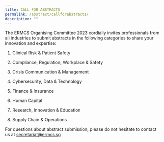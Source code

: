 ```yaml
---
title: CALL FOR ABSTRACTS
permalink: /abstract/callforabstracts/
description: ""
---
```

The ERMCS Organising Committee 2023 cordially invites professionals from all industries to submit abstracts in the following categories to share your innovation and expertise:

1. Clinical Risk & Patient Safety

2. Compliance, Regulation, Workplace & Safety

3. Crisis Communication & Management
 
4. Cybersecurity, Data & Technology
 
5. Finance & Insurance
  
6. Human Capital
  
7. Research, Innovation & Education
  
8. Supply Chain & Operations

For questions about abstract submission, please do not hesitate to contact us at secretariat@ermcs.sg